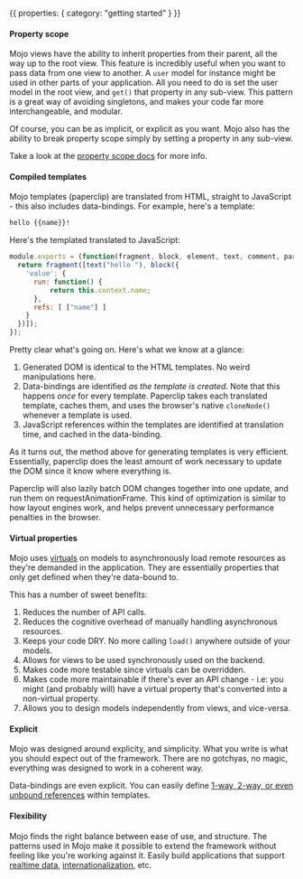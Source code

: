 {{
  properties: {
    category: "getting started"
  }
}}

#### Property scope

Mojo views have the ability to inherit properties from their parent, all the way up to the root view. This feature is incredibly useful when you want to pass data from one view to another. A `user` model for instance might be used in other parts of your application. All you need to do is set the user model in the root view, and `get()` that property in any sub-view. This pattern is a great way of avoiding singletons, and makes your code far more interchangeable, and modular. 

Of course, you can be as implicit, or explicit as you want. Mojo also has the ability to break property scope simply by setting a property in any sub-view. 

Take a look at the [property scope docs](/docs/api/viewsbase#propertyscope) for more info.

<!--
show diagram here explaining property scope & models
-->


#### Compiled templates


Mojo templates (paperclip) are translated from HTML, straight to JavaScript - this also includes data-bindings. For example, here's a template:

```html
hello {{name}}!
```

Here's the templated translated to JavaScript:

```javascript
module.exports = (function(fragment, block, element, text, comment, parser, modifiers) {
  return fragment([text("hello "), block({
    'value': {
      run: function() {
          return this.context.name;
      },
      refs: [ ["name"] ]
    }
  })]);
});
```

Pretty clear what's going on. Here's what we know at a glance:

1. Generated DOM is identical to the HTML templates. No weird manipulations here.
2. Data-bindings are identified *as the template is created*. Note that this happens *once* for every template. Paperclip takes each translated template, caches them, and uses the browser's native `cloneNode()` whenever a template is used. 
3. JavaScript references within the templates are identified at translation time, and cached in the data-binding.

As it turns out, the method above for generating templates is very efficient. Essentially, paperclip does the least amount of work necessary to update the DOM since it know where everything is. 

Paperclip will also lazily batch DOM changes together into one update, and run them on requestAnimationFrame. This kind of optimization is similar to how layout engines work, and helps prevent
unnecessary performance penalties in the browser.

#### Virtual properties

Mojo uses [virtuals](/docs/api/modelsbase#virtuals) on models to asynchronously load remote resources as they're demanded in the application. They are essentially properties that only get defined when they're data-bound to. 

This has a number of sweet benefits:

1. Reduces the number of API calls.
2. Reduces the cognitive overhead of manually handling asynchronous resources.
3. Keeps your code DRY. No more calling `load()` anywhere outside of your models.
4. Allows for views to be used synchronously used on the backend.
5. Makes code more testable since virtuals can be overridden.
6. Makes code more maintainable if there's ever an API change - i.e: you might (and probably will) have a virtual property that's converted into a non-virtual property. 
7. Allows you to design models independently from views, and vice-versa. 


#### Explicit

Mojo was designed around explicity, and simplicity. What you write is what you should expect out of the framework. There are no gotchyas, no magic, everything was designed to work in a coherent way. 

<!--
Explicit getters & setters were also chosen in the framework since 
-->

Data-bindings are even explicit. You can easily define [1-way, 2-way, or even unbound references](/docs/api/templates#bindingoperators) within templates.

#### Flexibility

Mojo finds the right balance between ease of use, and structure. The patterns used in Mojo make it possible to extend the framework without feeling like you're working against it. Easily build applications that support <!-- [offline mode](/docs/guides/offlinemode), --> [realtime data](https://github.com/mojo-js/mojo-pubnub), [internationalization](/docs/extended-api/i18n), etc. 


<!--
#### full package

Mojo isn't just a library, it's a family of modules that compliment each other. You're given all the tools necessary to build a highly scalable application without 

#### Toolbox

-->

<!--
#### built for teams

Mojo encourages a few principles that help with developer workflow, especially between other people on teams. Templates for instance are separated from the view controller to allow greater encapsulation between both components. Designers for instance will have a better time updating UI if it's defined in a template, versus combined with the controller. 

Mojo also encourages hierarchical views that are intuitive to construct. It's easy for engineers on teams to follow 
-->


<!--
#### built for humans

Mojo was designed to allow you to focus on what's immediately needed in your application. For instance, you can easily build out your views, then add models and & router later. Likewise, mojo patterns allow you to build  models wihout being concerned about how 

-->

<!--
#### built for teams



-->



<!--
#### Architecture

Mojo isn't just a tool, or library, it's a set of libraries that work very well together. We understand that 
-->

<!--

#### Clear separation of concerns
-->




<!--
show diagram?
-->


<!--
relationships
data bindings
-->


<!--


#### Organization

#### minimal API

Mojo was reduced to the API's essential for application development. We don't want to provide unnecessary features that won't get used, or make you wonder what it does. 

#### Organization

Mojo application s

Intuitiveness

http://stackoverflow.com/questions/731743/php-vs-template-engine

### Explicit & Implicitness

data bindings
property scope
router + views

### Gotchyas

Very few


### Architecture

modules were designed 
well thought out, minimal API's. Doesn't do what it doesn't need to do.

### Developer workflow

-->

<!--
Developer workflow
-->

